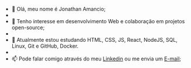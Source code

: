 - 👋 Olá, meu nome é Jonathan Amancio;
- 
- 👀 Tenho interesse em desenvolvimento Web e colaboração em projetos open-source;
- 
- 🌱 Atualmente estou estudando HTML, CSS, JS, React, NodeJS, SQL, Linux, Git e GitHub, Docker.
- 
- 📫 Pode falar comigo através do meu <a href="https://www.linkedin.com/in/amancio93/">Linkedin</a> ou me envia um <a href="mailto:amanciio93@gmail.com">E-mail</a>;

<!---
amanciio/amanciio is a ✨ special ✨ repository because its `README.md` (this file) appears on your GitHub profile.
You can click the Preview link to take a look at your changes.
--->
